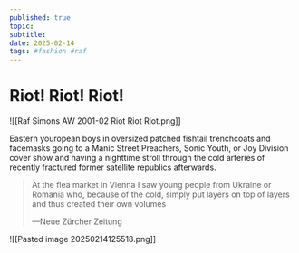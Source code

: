 ```yaml
---
published: true
topic: 
subtitle: 
date: 2025-02-14
tags: #fashion #raf
---
```

# Riot! Riot! Riot!

![[Raf Simons AW 2001-02 Riot Riot Riot.png]]

Eastern youropean boys in oversized patched fishtail trenchcoats and facemasks going to a Manic Street Preachers, Sonic Youth, or Joy Division cover show and having a nighttime stroll through the cold arteries of recently fractured former satellite republics afterwards.

> At the flea market in Vienna I saw young people from Ukraine or Romania who, because of the cold, simply put layers on top of layers and thus created their own volumes 
> 
> —Neue Zürcher Zeitung

![[Pasted image 20250214125518.png]]